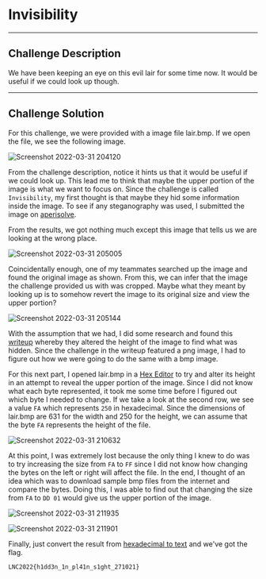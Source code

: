 # Invisibility

---

## Challenge Description 
We have been keeping an eye on this evil lair for some time now. It would be useful if we could look up though.

---

## Challenge Solution
For this challenge, we were provided with a image file lair.bmp. If we open the file, we see the following image.

![Screenshot 2022-03-31 204120](https://user-images.githubusercontent.com/101789488/161057026-9624d25c-4a10-44c9-bb3d-40cded4d41d6.png)

From the challenge description, notice it hints us that it would be useful if we could look up. This lead me to think that maybe the upper portion of the image is what we want to focus on. Since the challenge is called `Invisibility`, my first thought is that maybe they hid some information inside the image. To see if any steganography was used, I submitted the image on [aperisolve](https://aperisolve.fr/).

From the results, we got nothing much except this image that tells us we are looking at the wrong place.

![Screenshot 2022-03-31 205005](https://user-images.githubusercontent.com/101789488/161058586-88141c6a-16c9-46b7-92a7-c78354488001.png)

Coincidentally enough, one of my teammates searched up the image and found the original image as shown. From this, we can infer that the image the challenge provided us with was cropped. Maybe what they meant by looking up is to somehow revert the image to its original size and view the upper portion?

![Screenshot 2022-03-31 205144](https://user-images.githubusercontent.com/101789488/161059191-8ca1d83e-9e0a-48c2-863f-ee183267ae9b.png)

With the assumption that we had, I did some research and found this [writeup](https://www.aperikube.fr/docs/pragyan_2018/pictorial_mess/) whereby they altered the height of the image to find what was hidden. Since the challenge in the writeup featured a png image, I had to figure out how we were going to do the same with a bmp image.

For this next part, I opened lair.bmp in a [Hex Editor](https://mh-nexus.de/en/hxd/) to try and alter its height in an attempt to reveal the upper portion of the image. Since I did not know what each byte represented, it took me some time before I figured out which byte I needed to change. If we take a look at the second row, we see a value `FA` which represents `250` in hexadecimal. Since the dimensions of lair.bmp are 631 for the width and 250 for the height, we can assume that the byte `FA` represents the height of the file.

![Screenshot 2022-03-31 210632](https://user-images.githubusercontent.com/101789488/161061833-e1d5ab0b-e033-4a39-89ee-8c06ae398449.png)

At this point, I was extremely lost because the only thing I knew to do was to try increasing the size from `FA` to `FF` since I did not know how changing the bytes on the left or right will affect the file. In the end, I thought of an idea which was to download sample bmp files from the internet and compare the bytes. Doing this, I was able to find out that changing the size from `FA` to `DD 01` would give us the upper portion of the image.

![Screenshot 2022-03-31 211935](https://user-images.githubusercontent.com/101789488/161065089-2037a0cd-8d52-470a-8bad-c42894fac931.png)

![Screenshot 2022-03-31 211901](https://user-images.githubusercontent.com/101789488/161066187-f20d599a-0baf-4fb0-8bcb-4fb310e15e58.png)

Finally, just convert the result from [hexadecimal to text](http://www.unit-conversion.info/texttools/hexadecimal/) and we've got the flag.
```
LNC2022{h1dd3n_1n_pl41n_s1ght_271021}
```